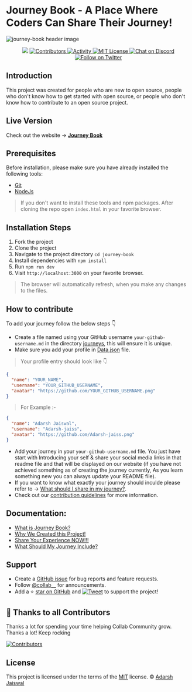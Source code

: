 # Journey Book - A Place Where Coders Can Share Their Journey!

![journey-book header image](https://socialify.git.ci/collab-community/journey-book/image?description=1&font=Inter&forks=1&issues=1&logo=https%3A%2F%2Fcdn2.iconfinder.com%2Fdata%2Ficons%2Fgeest-travel-kit%2F128%2Ftravel_journey-13-512.png&name=1&pattern=Solid&pulls=1&stargazers=1&theme=Dark)

<div align="center">
  <img src="https://img.shields.io/badge/License-MIT-yellow.svg" />
  <a href="https://github.com/collab-community/journey-book/graphs/contributors">
    <img src="https://img.shields.io/github/contributors/collab-community/journey-book" alt="Contributors" />
  </a>
  <a href="https://github.com/collab-community/journey-book/pulse">
    <img src="https://img.shields.io/github/commit-activity/m/collab-community/journey-book" alt="Activity" />
  </a>
  <a href="https://choosealicense.com/licenses/mit/">
    <img src="https://img.shields.io/badge/License-MIT-yellow.svg" alt="MIT License" />
  </a>
  <a href="https://discord.gg/PGadh3Vyuv">
    <img src="https://img.shields.io/discord/927781725159977013?logo=discord" alt="Chat on Discord" />
  </a>
  <a href="https://twitter.com/intent/follow?screen_name=collab__">
    <img src="https://img.shields.io/twitter/follow/collab__?style=social&logo=twitter" alt="Follow on Twitter" />
  </a>
</div>

## Introduction

This project was created for people who are new to open source, people who don't know how to get started with open source, or people who don't know how to contribute to an open source project.

## Live Version

Check out the website &rarr; **[Journey Book](https://collab-community.github.io/journey-book/)**

## Prerequisites

Before installation, please make sure you have already installed the following tools:

- [Git](https://git-scm.com/downloads)
- [NodeJs](https://nodejs.org/en/download/)
> If you don't want to install these tools and npm packages. After cloning the repo open `index.html` in your favorite browser.

## Installation Steps

1. Fork the project
1. Clone the project
1. Navigate to the project directory `cd journey-book`
1. Install dependencies with `npm install`
1. Run `npm run dev`
1. Visit `http://localhost:3000` on your favorite browser.
> The browser will automatically refresh, when you make any changes to the files.

## How to contribute

To add your journey follow the below steps 👇
- Create a file named using your GitHub username `your-github-username.md` in the directory [journeys](https://github.com/collab-community/journey-book/tree/main/journeys), this will ensure it is unique.
- Make sure you add your profile in [Data.json](https://github.com/collab-community/journey-book/blob/main/Data.json) file.
> Your profile entry should look like 👇

```json
{
  "name": "YOUR_NAME",
  "username": "YOUR_GITHUB_USERNAME",
  "avatar": "https://github.com/YOUR_GITHUB_USERNAME.png"
}
```

> For Example :-

```json
{
  "name": "Adarsh Jaiswal",
  "username": "Adarsh-jaiss",
  "avatar": "https://github.com/Adarsh-jaiss.png"
}
```

- Add your journey in your `your-github-username.md` file. You just have start with Introducing your self & share your social media links in that readme file and that will be displayed on our website (if you have not achieved something as of creating the journey currently, As you learn something new you can always update your README file).
- If you want to know what exactly your journey should inculde please refer to &rarr; [What should I share in my journey?](https://collab-community.github.io/journey-book/#/_pages/what-should-i-share).
- Check out our [contribution guidelines](https://github.com/collab-community/journey-book/blob/main/.github/CONTRIBUTING.md) for more information.

## Documentation:
  - [What is Journey Book?](/_pages/what-is-this.md)
  - [Why We Created this Project!](/_pages/journey-book.md)
  - [Share Your Experience NOW!!!](/_pages/share-your-experience.md)
  - [What Should My Journey Include?](/_pages/what-should-i-share.md)

## Support

- Create a [GitHub issue](https://github.com/collab-community/journey-book/issues) for bug reports and feature requests.
- Follow [@collab__](https://twitter.com/collab__) for announcements.
- Add a ⭐️ [star on GitHub](https://github.com/collab-community/journey-book) and [![Tweet](https://img.shields.io/twitter/url?style=social&url=https%3A%2F%2Fgithub.com%2Fcollab-community%2Fjourney-book%26hashtags%3DJourneyBook%2Cjourneys%2COpenSource%2Ccollab%2CCollabCommunity)](https://twitter.com/intent/tweet?url=https%3A%2F%2Fgithub.com%2Fcollab-community%2Fjourney-book&hashtags=JourneyBook,journeys,OpenSource,collab,CollabCommunity) to support the project!

## 💪 Thanks to all Contributors

Thanks a lot for spending your time helping Collab Community grow. Thanks a lot! Keep rocking

[![Contributors](https://contrib.rocks/image?repo=collab-community/journey-book)](https://github.com/collab-community/journey-book/graphs/contributors)

## License

This project is licensed under the terms of the [MIT](https://github.com/collab-community/journey-book/blob/main/LICENSE) license. &copy; [Adarsh Jaiswal](https://github.com/Adarsh-jaiss)
